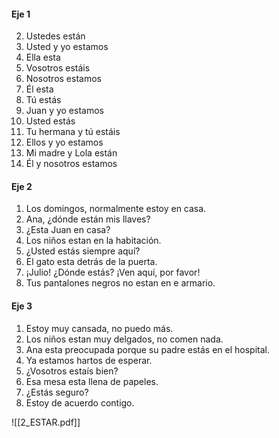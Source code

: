 #### Eje 1
2) Ustedes están
3) Usted y yo estamos
4) Ella esta
5) Vosotros estáis
6) Nosotros estamos
7) Él esta
8) Tú estás
9) Juan y yo estamos
10) Usted estás
11) Tu hermana y tú estáis
12) Ellos y yo estamos
13) Mi madre y Lola están
14) Él y nosotros estamos

#### Eje 2
1) Los domingos, normalmente estoy en casa.
2) Ana, ¿dónde están mis llaves?
3) ¿Esta Juan en casa?
4) Los niños estan en la habitación.
5) ¿Usted estás siempre aquí?
6) El gato esta detrás de la puerta.
7) ¡Julio! ¿Dónde estás? ¡Ven aquí, por favor!
8) Tus pantalones negros no estan en e armario.

#### Eje 3
1) Estoy muy cansada, no puedo más.
2) Los niños estan muy delgados, no comen nada.
3) Ana esta preocupada porque su padre estás en el hospital.
4) Ya estamos hartos de esperar.
5) ¿Vosotros estaís bien?
6) Esa mesa esta llena de papeles.
7) ¿Estás seguro?
8) Estoy de acuerdo contigo.

![[2_ESTAR.pdf]]